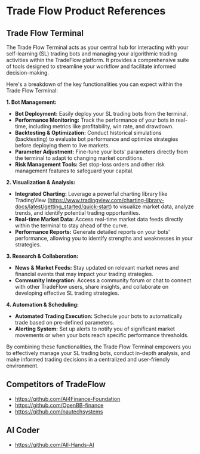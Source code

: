 # Trade Flow Product References  

## Trade Flow Terminal

The Trade Flow Terminal acts as your central hub for interacting with your self-learning (SL) trading bots and managing your algorithmic trading activities within the TradeFlow platform. It provides a comprehensive suite of tools designed to streamline your workflow and facilitate informed decision-making.

Here's a breakdown of the key functionalities you can expect within the Trade Flow Terminal:

**1. Bot Management:**

* **Bot Deployment:** Easily deploy your SL trading bots from the terminal. 
* **Performance Monitoring:** Track the performance of your bots in real-time, including metrics like profitability, win rate, and drawdown. 
* **Backtesting & Optimization:** Conduct historical simulations (backtesting) to evaluate bot performance and optimize strategies before deploying them to live markets.
* **Parameter Adjustment:** Fine-tune your bots' parameters directly from the terminal to adapt to changing market conditions. 
* **Risk Management Tools:** Set stop-loss orders and other risk management features to safeguard your capital.

**2. Visualization & Analysis:**

* **Integrated Charting:** Leverage a powerful charting library like TradingView (https://www.tradingview.com/charting-library-docs/latest/getting_started/quick-start) to visualize market data, analyze trends, and identify potential trading opportunities. 
* **Real-time Market Data:** Access real-time market data feeds directly within the terminal to stay ahead of the curve.
* **Performance Reports:** Generate detailed reports on your bots' performance, allowing you to identify strengths and weaknesses in your strategies.

**3. Research & Collaboration:**

* **News & Market Feeds:** Stay updated on relevant market news and financial events that may impact your trading strategies.
* **Community Integration:** Access a community forum or chat to connect with other TradeFlow users, share insights, and collaborate on developing effective SL trading strategies.

**4. Automation & Scheduling:**

* **Automated Trading Execution:** Schedule your bots to automatically trade based on pre-defined parameters.
* **Alerting System:** Set up alerts to notify you of significant market movements or when your bots reach specific performance thresholds.

By combining these functionalities, the Trade Flow Terminal empowers you to effectively manage your SL trading bots, conduct in-depth analysis, and make informed trading decisions in a centralized and user-friendly environment.

## Competitors of TradeFlow

- https://github.com/AI4Finance-Foundation
- https://github.com/OpenBB-finance
- https://github.com/nautechsystems

## AI Coder 

- https://github.com/All-Hands-AI
